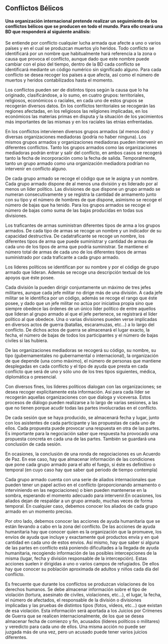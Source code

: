 ## Conflictos Bélicos

#### Una organización internacional pretende realizar un seguimiento de los conflictos bélicos que se producen en todo el mundo. Para ello creará una BD que responderá al siguiente análisis:

Se entiende por conflicto cualquier lucha armada que afecte a uno o varios países y en el cual se produzcan muertos y/o heridos. Todo conflicto se identificará por un nombre que habitualmente hará referencia a la zona o causa que provoca el conflicto, aunque dado que este nombre puede cambiar con el piso del tiempo, dentro de la BD cada conflicto se identificará mediante un código numérico sin significado alguno. Para cada conflicto se desea recoger los países a que afecta, así como el número de muertos y heridos contabilizados hasta el momento.

Los conflictos pueden ser de distintos tipos según la causa que lo ha originado, clasificándose, a lo sumo, en cuatro grupos: territoriales, religiosos, económicos o raciales, en cada uno de estos grupos se recogerán diversos datos. En los conflictos territoriales se recogerán las regiones afectadas, en los religiosos las religiones implicadas, en los económicos las materias primas en disputa y la situación de los yacimientos más importantes de las mismas y en los raciales las etnias enfrentadas.

En los conflictos intervienen diversos grupos armados (al menos dos) y diversas organizaciones mediadoras (podría no haber ninguna). Los mismos grupos armados y organizaciones mediadoras pueden intervenir en diferentes conflictos. Tanto los grupos armados como las organizaciones mediadoras podrán entrar y salir del conflicto, en ambos casos se recogerá tanto la fecha de incorporación como la fecha de salida. Temporalmente, tanto un grupo armado como una organización mediadora podrían no intervenir en conflicto alguno.

De cada grupo armado se recoge el código que se le asigna y un nombre. Cada grupo armado dispone de al menos una división y es liderado por al menos un líder político. Las divisiones de que dispone un grupo armado se numeran consecutivamente y se registra la cantidad de armamento junto con su tipo y el número de hombres de que dispone, asimismo se recoge el número de bajas que ha tenido. Para los grupos armados se recoge el número de bajas como suma de las bajas producidas en todas sus divisiones.

Los traficantes de armas suministran diferentes tipos de arma a los grupos armados. De cada tipo de armas se recoge un nombre y un indicador de su capacidad destructiva. De cadatraficante se recoge un nombre, los diferentes tipos de arma que puede suministrar y cantidad de armas de cada uno de los tipos de arma que podría suministrar. Se mantiene el número total de armas de cada uno de los diferentes tipos de armas suministrado por cada traficante a cada grupo armado.

Los líderes políticos se identifican por su nombre y por el código de grupo armado que lideran. Además se recoge una descripción textual de los apoyos que éste posee.

Cada división la pueden dirigir conjuntamente un máximo de tres jefes militares, aunque cada jefe militar no dirige más de una división. A cada jefe militar se le identifica por un código, además se recoge el rango que éste posee, y dado que un jefe militar no actúa por iniciativa propia sino que siempre obedece las órdenes de un único líder político de entre aquellos que lideran al grupo armado al que el jefe pertenece, se registrará el líder político al que obedece.
Una o varias divisiones pueden verse implicadas en diversos actos de guerra (batallas, escaramuzas, etc...) a lo largo del conflicto. De dichos actos de guerra se almacenará el lugar exacto, la fecha, el número de bajas de todos los participantes y el número de bajas civiles si las hubiera.

De las organizaciones mediadoras se recogerá su código, su nombre, su tipo (gubernamentales no gubernamental o internacional), la organización de que depende (una como máximo), el número de personas que mantiene desplegadas en cada conflicto y el tipo de ayuda que presta en cada conflicto que será de uno y sólo uno de los tres tipos siguientes, médica, diplomática o presencial.

Con diversos fines, los líderes políticos dialogan con las organizaciones; se desea recoger explícitamente esta información. Así para cada líder se recogerán aquellas organizaciones con que dialoga y viceversa. Estos procesos de diálogo pueden realizarse a lo largo de varias sesiones, a las que no tienen porque acudir todas las partes involucradas en el
conflicto.

De cada sesión que se haya producido, se almacenará fecha y lugar, junto con los asistentes de cada participante y las propuestas de cada uno de ellos. Cada propuesta puede provocar una respuesta en otra de las partes. Es importante para la negociación saber que respuesta ha provocado una propuesta concreta en cada una de las partes. También se guardará una
conclusión de cada sesión.

En ocasiones, la conclusión de una ronda de negociaciones es un Acuerdo de Paz. En ese caso, hay que almacenar información de las condiciones que pone cada grupo armado para el alto el fuego, si éste es definitivo o temporal (en cuyo caso hay que saber qué periodo de tiempo contempla)

Cada grupo armado cuenta con una serie de aliados internacionales que pueden tener un papel activo en el conflicto (proporcionando armamento o interviniendo en las negociaciones) o bien pueden mantenerse en la sombra, esperando el momento adecuado para intervenir.En ocasiones, los aliados dejan de respaldar a un grupo armado, muchas veces de forma temporal. En cualquier caso, debemos conocer los aliados de cada grupo armado en un momento preciso.

Por otro lado, debemos conocer las acciones de ayuda humanitaria que se están llevando a cabo en la zona del conflicto. De las acciones de ayuda humanitaria hay que conocer quien es la organización que la promueve, los envíos de ayuda que incluye y exactamente qué productos envía y en qué cantidad en cada uno de estos envíos. Así mismo, hay que saber si alguna de las partes en conflicto está poniendo dificultades a la llegada de ayuda humanitaria, recogiendo información de las posibles intercepciones de la misma (lugar, fecha y división responsable de la intercepción).
Estas acciones suelen ir dirigidas a uno o varios campos de refugiados. De ellos hay que conocer su población aproximada de adultos y niños cada día del conflicto.

Es frecuente que durante los conflictos se produzcan violaciones de los derechos humanos. Se debe almacenar información sobre el tipo de violación (tortura, asesinato de civiles, violaciones, etc...), el lugar, la fecha, el número de afectados, el responsable de la división o divisiones implicadas y las pruebas de distintos tipos (fotos, vídeos, etc...) que existan de esa violación. Esta información será aportada a los Juicios por Crímenes de Guerra que se realicen internacionalmente, de los que se desea almacenar fecha de comienzo y fin, acusados (líderes políticos o militares) y veredicto para cada uno de ellos. Una misma acción no puede ser juzgada más de una vez, pero un acusado puede tener varios juicios diferentes.

